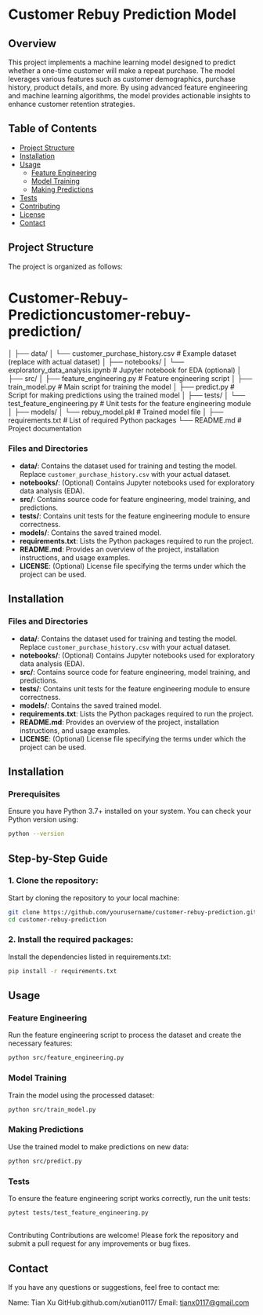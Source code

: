# Customer Rebuy Prediction Model

## Overview

This project implements a machine learning model designed to predict whether a one-time customer will make a repeat purchase. The model leverages various features such as customer demographics, purchase history, product details, and more. By using advanced feature engineering and machine learning algorithms, the model provides actionable insights to enhance customer retention strategies.

## Table of Contents

- [Project Structure](#project-structure)
- [Installation](#installation)
- [Usage](#usage)
  - [Feature Engineering](#feature-engineering)
  - [Model Training](#model-training)
  - [Making Predictions](#making-predictions)
- [Tests](#tests)
- [Contributing](#contributing)
- [License](#license)
- [Contact](#contact)

## Project Structure

The project is organized as follows:

# Customer-Rebuy-Predictioncustomer-rebuy-prediction/
│
├── data/
│ └── customer_purchase_history.csv # Example dataset (replace with actual dataset)
│
├── notebooks/
│ └── exploratory_data_analysis.ipynb # Jupyter notebook for EDA (optional)
│
├── src/
│ ├── feature_engineering.py # Feature engineering script
│ ├── train_model.py # Main script for training the model
│ ├── predict.py # Script for making predictions using the trained model
│
├── tests/
│ └── test_feature_engineering.py # Unit tests for the feature engineering module
│
├── models/
│ └── rebuy_model.pkl # Trained model file
│
├── requirements.txt # List of required Python packages
└── README.md # Project documentation


### Files and Directories

- **data/**: Contains the dataset used for training and testing the model. Replace `customer_purchase_history.csv` with your actual dataset.
- **notebooks/**: (Optional) Contains Jupyter notebooks used for exploratory data analysis (EDA).
- **src/**: Contains source code for feature engineering, model training, and predictions.
- **tests/**: Contains unit tests for the feature engineering module to ensure correctness.
- **models/**: Contains the saved trained model.
- **requirements.txt**: Lists the Python packages required to run the project.
- **README.md**: Provides an overview of the project, installation instructions, and usage examples.
- **LICENSE**: (Optional) License file specifying the terms under which the project can be used.

## Installation


### Files and Directories

- **data/**: Contains the dataset used for training and testing the model. Replace `customer_purchase_history.csv` with your actual dataset.
- **notebooks/**: (Optional) Contains Jupyter notebooks used for exploratory data analysis (EDA).
- **src/**: Contains source code for feature engineering, model training, and predictions.
- **tests/**: Contains unit tests for the feature engineering module to ensure correctness.
- **models/**: Contains the saved trained model.
- **requirements.txt**: Lists the Python packages required to run the project.
- **README.md**: Provides an overview of the project, installation instructions, and usage examples.
- **LICENSE**: (Optional) License file specifying the terms under which the project can be used.

## Installation

### Prerequisites

Ensure you have Python 3.7+ installed on your system. You can check your Python version using:

```bash
python --version
```

## Step-by-Step Guide
### 1. Clone the repository:
Start by cloning the repository to your local machine:

```bash
git clone https://github.com/yourusername/customer-rebuy-prediction.git
cd customer-rebuy-prediction
```
### 2. Install the required packages:
Install the dependencies listed in requirements.txt:

```bash
pip install -r requirements.txt
```
## Usage
### Feature Engineering
Run the feature engineering script to process the dataset and create the necessary features:

```bash
python src/feature_engineering.py
```

### Model Training
Train the model using the processed dataset:

```bash
python src/train_model.py
```
### Making Predictions
Use the trained model to make predictions on new data:

```bash
python src/predict.py
```
### Tests
To ensure the feature engineering script works correctly, run the unit tests:

```bash
pytest tests/test_feature_engineering.py
```
## 
Contributing
Contributions are welcome! Please fork the repository and submit a pull request for any improvements or bug fixes.


## Contact
If you have any questions or suggestions, feel free to contact me:

Name: Tian Xu
GitHub:github.com/xutian0117/
Email: tianx0117@gmail.com







